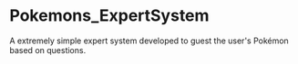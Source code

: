 # Pokemons_ExpertSystem
A extremely simple expert system developed to guest the user's Pokémon based on questions.
